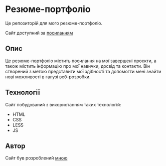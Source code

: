 # Резюме-портфоліо
Це репозиторій для мого резюме-портфоліо.

Сайт доступний за [посиланням](https://antoxa566.github.io/resume/)

## Опис
Це резюме-портфоліо містить посилання на мої завершені проєкти, а також містить інформацію про мої навички, досвід та контакти. Він створений з метою представити мої здібності та допомогти мені знайти нові можливості в галузі веб-розробки.

## Технології
Сайт побудований з використанням таких технологій:

* HTML
* CSS
* LESS
* JS

## Автор
Сайт був розроблений [мною](https://antoxa566.github.io/)
